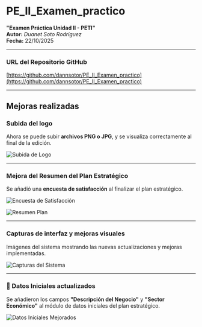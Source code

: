 #  PE_II_Examen_practico

**"Examen Práctica Unidad II - PETI"**  
**Autor:** *Duanet Soto Rodríguez*  
**Fecha:** 22/10/2025  

---

###  URL del Repositorio GitHub  
[https://github.com/dannsotor/PE_II_Examen_practico](https://github.com/dannsotor/PE_II_Examen_practico)

---

##  Mejoras realizadas

###  Subida del logo
Ahora se puede subir **archivos PNG o JPG**, y se visualiza correctamente al final de la edición.  

![Subida de Logo](https://github.com/user-attachments/assets/bf5dc083-009b-4319-89d2-1a83e12edcb6)

---

###  Mejora del Resumen del Plan Estratégico
Se añadió una **encuesta de satisfacción** al finalizar el plan estratégico.  

![Encuesta de Satisfacción](https://github.com/user-attachments/assets/45a06569-ffd3-4f67-88ec-66d1833584b0)

![Resumen Plan](https://github.com/user-attachments/assets/e7231906-542f-4f70-981a-926b46c6e5bf)

---

###  Capturas de interfaz y mejoras visuales
Imágenes del sistema mostrando las nuevas actualizaciones y mejoras implementadas.  

![Capturas del Sistema](https://github.com/user-attachments/assets/9bb1fc95-f59c-46e5-8751-ab371c405e94)

---

### 🧾 Datos Iniciales actualizados
Se añadieron los campos **"Descripción del Negocio"** y **"Sector Económico"** al módulo de datos iniciales del plan estratégico.  

![Datos Iniciales Mejorados](https://github.com/user-attachments/assets/7e7c70c6-e12f-4ff4-b823-64b597138d77)
